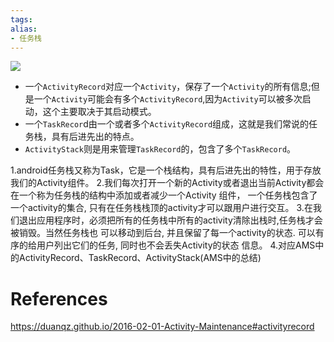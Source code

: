```yaml
---
tags: 
alias:
- 任务栈
---
```


![](https://gd-hbimg.huaban.com/b7bbadd2a0d17f9087683c9694977bd3ca186ced20f2-iYHVLL)
-   一个`ActivityRecord`对应一个`Activity`，保存了一个`Activity`的所有信息;但是一个`Activity`可能会有多个`ActivityRecord`,因为`Activity`可以被多次启动，这个主要取决于其启动模式。
-   一个`TaskRecor`d由一个或者多个`ActivityRecord`组成，这就是我们常说的任务栈，具有后进先出的特点。
-   `ActivityStack`则是用来管理`TaskRecord`的，包含了多个`TaskRecord`。


1.android任务栈又称为Task，它是一个栈结构，具有后进先出的特性，用于存放我们的Activity组件。
2.我们每次打开一个新的Activity或者退出当前Activity都会在一个称为任务栈的结构中添加或者减少一个Activity 组件， 一个任务栈包含了一个activity的集合, 只有在任务栈栈顶的activity才可以跟用户进行交互。
3.在我们退出应用程序时，必须把所有的任务栈中所有的activity清除出栈时,任务栈才会被销毁。当然任务栈也 可以移动到后台, 并且保留了每一个activity的状态. 可以有序的给用户列出它们的任务, 同时也不会丢失Activity的状态 信息。
4.对应AMS中的ActivityRecord、TaskRecord、ActivityStack(AMS中的总结)


# References 
https://duanqz.github.io/2016-02-01-Activity-Maintenance#activityrecord